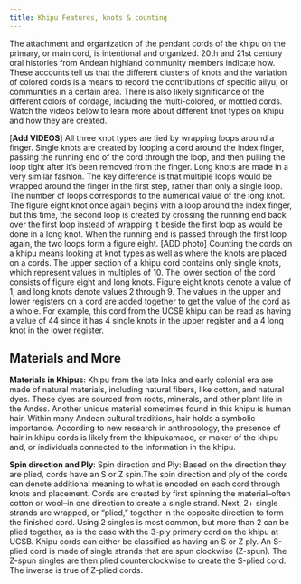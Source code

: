 ```yaml
---
title: Khipu Features, knots & counting
---
```


The attachment and organization of the pendant cords of the khipu on the primary, or main cord, is intentional and organized. 20th and 21st century oral histories from Andean highland community members indicate how. These accounts tell us that the different clusters of knots and the variation of colored cords is a means to record the contributions of specific allyu, or communities in a certain area. There is also likely significance of the different colors of cordage, including the multi-colored, or mottled cords. Watch the videos below to learn more about different knot types on khipu and how they are created.

[**Add VIDEOS**] All three knot types are tied by wrapping loops around a finger. Single knots are created by looping a cord around the index finger, passing the running end of the cord through the loop, and then pulling the loop tight after it’s been removed from the finger. Long knots are made in a very similar fashion. The key difference is that multiple loops would be wrapped around the finger in the first step, rather than only a single loop. The number of loops corresponds to the numerical value of the long knot. The figure eight knot once again begins with a loop around the index finger, but this time, the second loop is created by crossing the running end back over the first loop instead of wrapping it beside the first loop as would be done in a long knot. When the running end is passed through the first loop again, the two loops form a figure eight. [ADD photo] Counting the cords on a khipu means looking at knot types as well as where the knots are placed on a cords. The upper section of a khipu cord contains only single knots, which represent values in multiples of 10. The lower section of the cord consists of figure eight and long knots. Figure eight knots denote a value of 1, and long knots denote values 2 through 9. The values in the upper and lower registers on a cord are added together to get the value of the cord as a whole. For example, this cord from the UCSB khipu can be read as having a value of 44 since it has 4 single knots in the upper register and a 4 long knot in the lower register. 


## Materials and More

**Materials in Khipus**: Khipu from the late Inka and early colonial era are made of natural materials, including natural fibers, like cotton, and natural dyes. These dyes are sourced from roots, minerals, and other plant life in the Andes. Another unique material sometimes found in this khipu is human hair. Within many Andean cultural traditions, hair holds a symbolic importance. According to new research in anthropology, the presence of hair in khipu cords is likely from the khipukamaoq, or maker of the khipu and, or individuals connected to the information in the khipu.

**Spin direction and Ply**: Spin direction and Ply: Based on the direction they are plied, cords have an S or Z spin.The spin direction and ply of the cords can denote additional meaning to what is encoded on each cord through knots and placement. Cords are created by first spinning the material–often cotton or wool–in one direction to create a single strand. Next, 2+ single strands are wrapped, or “plied,” together in the opposite direction to form the finished cord. Using 2 singles is most common, but more than 2 can be plied together, as is the case with the 3-ply primary cord on the khipu at UCSB. Khipu cords can either be classified as having an S or Z ply. An S-plied cord is made of single strands that are spun clockwise (Z-spun). The Z-spun singles are then plied counterclockwise to create the S-plied cord. The inverse is true of Z-plied cords.